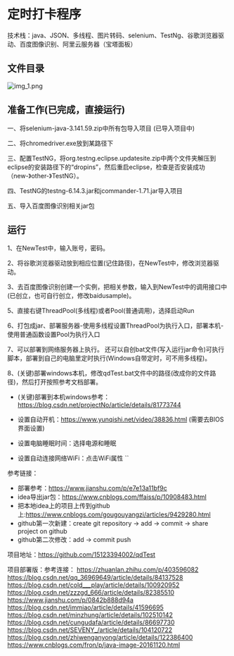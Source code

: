 # 定时打卡程序
技术栈：java、JSON、多线程、图片转码、selenium、TestNg、谷歌浏览器驱动、百度图像识别、阿里云服务器（宝塔面板）

## 文件目录
![img_1.png](img_1.png)

## 准备工作(已完成，直接运行)
一、将selenium-java-3.141.59.zip中所有包导入项目 (已导入项目中)

二、将chromedriver.exe放到某路径下

三、配置TestNG，将org.testng.eclipse.updatesite.zip中两个文件夹解压到eclipse的安装路径下的“dropins”，然后重启eclipse，检查是否安装成功（new-》other-》TestNG）。

四、TestNG的testng-6.14.3.jar和jcommander-1.71.jar导入项目

五、导入百度图像识别相关jar包

## 运行
1、在NewTest中，输入账号，密码。

2、将谷歌浏览器驱动放到相应位置(记住路径)，在NewTest中，修改浏览器驱动。

3、去百度图像识别创建一个实例，把相关参数，输入到NewTest中的调用接口中(已创立，也可自行创立，修改baidusample)。

5、直接右键ThreadPool(多线程)或者Pool(普通调用)，选择启动Run

6、打包成jar、部署服务器-使用多线程设置ThreadPool为执行入口，部署本机-使用普通函数设置Pool为执行入口

7、可以部署到网络服务器上执行。 还可以自创bat文件(写入运行jar命令)可执行脚本，部署到自己的电脑里定时执行(Windows自带定时，可不用多线程)。

8、(关键)部署windows本机，修改qdTest.bat文件中的路径(改成你的文件路径)，然后打开按照参考文档部署。
* (关键)部署到本机windows参考：https://blog.csdn.net/projectNo/article/details/81773744
  
* 设置自动开机：https://www.yunqishi.net/video/38836.html (需要去BIOS界面设置)
* 设置电脑睡眠时间：选择电源和睡眠
* 设置自动连接网络WiFi：点击WiFi属性
``

参考链接：
* 部署参考：https://www.jianshu.com/p/e7e13a11bf9c
* idea导出jar包：https://www.cnblogs.com/ffaiss/p/10908483.html
* 把本地idea上的项目上传到github上:https://www.cnblogs.com/gougouyangzi/articles/9429280.html
* github第一次新建：create git repository -> add -> commit -> share project on github
* github第二次修改：add -> commit push

项目地址：https://github.com/15123394002/qdTest


项目部署版：参考连接：
https://zhuanlan.zhihu.com/p/403596082
https://blog.csdn.net/qq_36969649/article/details/84137528
https://blog.csdn.net/cold___play/article/details/100920952
https://blog.csdn.net/zzzgd_666/article/details/82385510
https://www.jianshu.com/p/0842b888d94a
https://blog.csdn.net/immiao/article/details/41596695
https://blog.csdn.net/minzhung/article/details/102510142
https://blog.csdn.net/cungudafa/article/details/86697730
https://blog.csdn.net/SEVENY_/article/details/104120722
https://blog.csdn.net/zhiwenganyong/article/details/122386400
https://www.cnblogs.com/fron/p/java-image-20161120.html